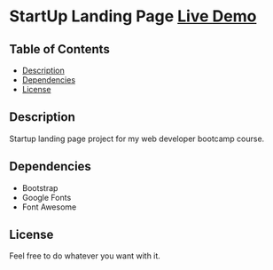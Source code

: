 # StartUp Landing Page [**Live Demo**](https://denni5lin.github.io/startup-landing-page/)

## Table of Contents

* [Description](#description)
* [Dependencies](#dependencies)
* [License](#license)

## Description

Startup landing page project for my web developer bootcamp course.

## Dependencies

* Bootstrap
* Google Fonts
* Font Awesome

## License

Feel free to do whatever you want with it. 